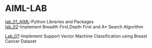 # AIML-LAB

[lab_01_AIML](https://github.com/vivekvardhan30/AIML-LAB/blob/main/Lab_01_AIML.ipynb)-Python Libraries and Packages <br>
[lab_02](https://github.com/vivekvardhan30/AIML-LAB/blob/main/Lab_02.ipynb)-Implement Breadth First,Depth First and A* Search Algorithm



[Lab_07](https://github.com/vivekvardhan30/AIML-LAB/blob/main/Lab_07.ipynb)-Implement Support Vector Machine Classification using Breast Cancer Dataset
